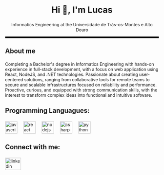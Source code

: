 <h1 align="center">Hi 👋, I'm Lucas</h1>

###

<p align="center">Informatics Engineering at the Universidade de Trás-os-Montes e Alto Douro</p>

<hr style="border: 2px solid #000;">

<h2 align="left">About me</h2>

###
Completing a Bachelor's degree in Informatics Engineering with hands-on experience in full-stack development, with a focus on web application using React, NodeJS, and .NET technologies. Passionate about creating user-centered solutions, ranging from collaborative tools for remote teams to secure and scalable infrastructures focused on reliability and performance. Proactive, curious, and equipped with strong communication skills, with the interest to transform complex ideas into functional and intuitive software.

<h2 align="left">Programming Languagues:</h2>

###

<div style="pointer-events: none; user-select: none;" align="left">
  <img src="https://cdn.jsdelivr.net/gh/devicons/devicon/icons/javascript/javascript-original.svg" height="40" alt="javascript logo" />
  <img width="12" />
  <img src="https://cdn.jsdelivr.net/gh/devicons/devicon/icons/react/react-original.svg" height="40" alt="react logo" />
  <img width="12" />
  <img src="https://cdn.jsdelivr.net/gh/devicons/devicon/icons/nodejs/nodejs-original.svg" height="40" alt="nodejs logo" />
  <img width="12" />
  <img src="https://cdn.jsdelivr.net/gh/devicons/devicon/icons/csharp/csharp-original.svg" height="40" alt="csharp logo" />
  <img width="12" />
  <img src="https://cdn.jsdelivr.net/gh/devicons/devicon/icons/python/python-original.svg" height="40" alt="python logo"/>
</div>


###

<h2 align="left">Connect with me:</h2>

###

<div align="left">
  <a href="https://www.linkedin.com/in/lucasalves7" target="_blank">
    <img src="https://raw.githubusercontent.com/maurodesouza/profile-readme-generator/master/src/assets/icons/social/linkedin/default.svg" width="52" height="40" alt="linkedin logo" />
  </a>
</div>

###

